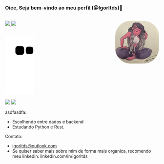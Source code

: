 ### Oiee, Seja bem-vindo ao meu perfil (@Igorltds)👋

<div style="display: inline_block"><br>
  <img align="right" alt="foto_perfil" height="140em" style="border-radius:50px;" src="foto_perfil_desenho_02.jpeg">
</div>
  
<div align="left">
  <a href="https://github.com/Igorltds">
  <img height="140em" src="https://github-readme-stats.vercel.app/api?username=Igorltds&show_icons=true&theme=dark&include_all_commits=true&count_private=true"/>
  <img height="140em" src="https://github-readme-stats.vercel.app/api/top-langs/?username=Igorltds&layout=compact&langs_count=7&theme=dark"/>
</div>

 ##
 
<div>

  ![Snake animation](https://github.com/rafaballerini/rafaballerini/blob/output/github-contribution-grid-snake.svg)
</div>

<div>
  <a href = "mailto:igorltds@outlook.com"><img src="https://img.shields.io/badge/-Gmail-%23333?style=for-the-badge&logo=gmail&logoColor=white" target="_blank"></a>
  <a href="https://www.linkedin.com/in/igorltds" target="_blank"><img src="https://img.shields.io/badge/-LinkedIn-%230077B5?style=for-the-badge&logo=linkedin&logoColor=white" target="_blank"></a> 
 
</div>


asdfasdfa:
- Escolhendo entre dados e backend
- Estudando Python e Rust.

Contato:
- igorltds@outlook.com
- Se quiser saber mais  sobre mim de forma mais organica, recomendo meu linkedin: linkedin.com/in/igorltds

